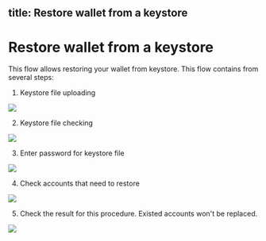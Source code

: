 title: Restore wallet from a keystore
---

# Restore wallet from a keystore

This flow allows restoring your wallet from keystore. This flow contains from several steps:

1. Keystore file uploading

<img src="/images/restore_from_keystore/restore_from_keystore_1.png">

2. Keystore file checking

<img src="/images/restore_from_keystore/restore_from_keystore_2.png">

3. Enter password for keystore file

<img src="/images/restore_from_keystore/restore_from_keystore_3.png">

4. Check accounts that need to restore

<img src="/images/restore_from_keystore/restore_from_keystore_4.png">

5. Check the result for this procedure. Existed accounts won't be replaced.

<img src="/images/restore_from_keystore/restore_from_keystore_5.png">
